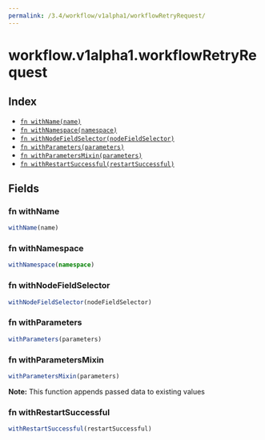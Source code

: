 ```yaml
---
permalink: /3.4/workflow/v1alpha1/workflowRetryRequest/
---
```


# workflow.v1alpha1.workflowRetryRequest



## Index

* [`fn withName(name)`](#fn-withname)
* [`fn withNamespace(namespace)`](#fn-withnamespace)
* [`fn withNodeFieldSelector(nodeFieldSelector)`](#fn-withnodefieldselector)
* [`fn withParameters(parameters)`](#fn-withparameters)
* [`fn withParametersMixin(parameters)`](#fn-withparametersmixin)
* [`fn withRestartSuccessful(restartSuccessful)`](#fn-withrestartsuccessful)

## Fields

### fn withName

```ts
withName(name)
```



### fn withNamespace

```ts
withNamespace(namespace)
```



### fn withNodeFieldSelector

```ts
withNodeFieldSelector(nodeFieldSelector)
```



### fn withParameters

```ts
withParameters(parameters)
```



### fn withParametersMixin

```ts
withParametersMixin(parameters)
```



**Note:** This function appends passed data to existing values

### fn withRestartSuccessful

```ts
withRestartSuccessful(restartSuccessful)
```

